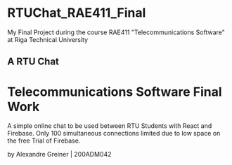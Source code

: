 # RTUChat_RAE411_Final
My Final Project during the course RAE411 "Telecommunications Software" at Riga Technical University 

## A RTU Chat
# Telecommunications Software Final Work

A simple online chat to be used between RTU Students with React and Firebase. 
Only 100 simultaneous connections limited due to low space on the free Trial of Firebase.

by Alexandre Greiner | 200ADM042
